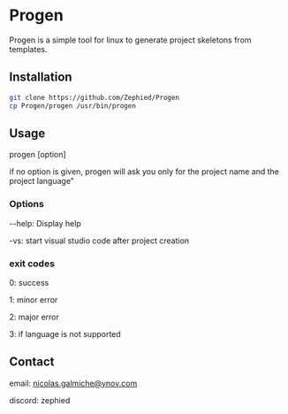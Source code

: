 # Progen

Progen is a simple tool for linux to generate project skeletons from templates.

## Installation

```bash
git clone https://github.com/Zephied/Progen
cp Progen/progen /usr/bin/progen
```

## Usage

progen [option]

if no option is given, progen will ask you only for the project name and the project language"

### Options

--help: Display help

-vs: start visual studio code after project creation

### exit codes
0: success

1: minor error

2: major error

3: if language is not supported

## Contact
email: nicolas.galmiche@ynov.com

discord: zephied
